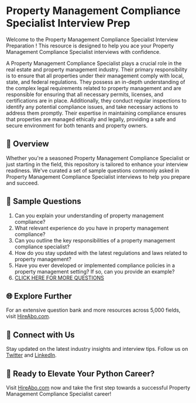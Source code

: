 # Property Management Compliance Specialist Interview Prep

Welcome to the Property Management Compliance Specialist Interview Preparation ! This resource is designed to help you ace your Property Management Compliance Specialist interviews with confidence.

A Property Management Compliance Specialist plays a crucial role in the real estate and property management industry. Their primary responsibility is to ensure that all properties under their management comply with local, state, and federal regulations. They possess an in-depth understanding of the complex legal requirements related to property management and are responsible for ensuring that all necessary permits, licenses, and certifications are in place. Additionally, they conduct regular inspections to identify any potential compliance issues, and take necessary actions to address them promptly. Their expertise in maintaining compliance ensures that properties are managed ethically and legally, providing a safe and secure environment for both tenants and property owners.

## 🚀 Overview

Whether you're a seasoned Property Management Compliance Specialist or just starting in the field, this repository is tailored to enhance your interview readiness. We've curated a set of sample questions commonly asked in Property Management Compliance Specialist interviews to help you prepare and succeed.

## 📝 Sample Questions

1. Can you explain your understanding of property management compliance?
2. What relevant experience do you have in property management compliance?
3. Can you outline the key responsibilities of a property management compliance specialist?
4. How do you stay updated with the latest regulations and laws related to property management?
5. Have you ever developed or implemented compliance policies in a property management setting? If so, can you provide an example?
6. [CLICK HERE FOR MORE QUESTIONS](https://hireabo.com/job/21_1_17/Property%20Management%20Compliance%20Specialist)

## 🌐 Explore Further

For an extensive question bank and more resources across 5,000 fields, visit [HireAbo.com](https://www.hireabo.com).

## 📱 Connect with Us

Stay updated on the latest industry insights and interview tips. Follow us on [Twitter](https://twitter.com/hireabo) and [LinkedIn](https://www.linkedin.com/in/hire-abo-3609972a8/).

## 🚀 Ready to Elevate Your Python Career?

Visit [HireAbo.com](https://www.hireabo.com) now and take the first step towards a successful Property Management Compliance Specialist career!